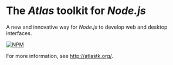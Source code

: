 # The *Atlas* toolkit for *Node.js*

A new and innovative way for *Node.js* to develop web and desktop interfaces.

[![NPM](https://nodei.co/npm/atlastk.png)](https://nodei.co/npm/atlastk/)

For more information, see <http://atlastk.org/>.
